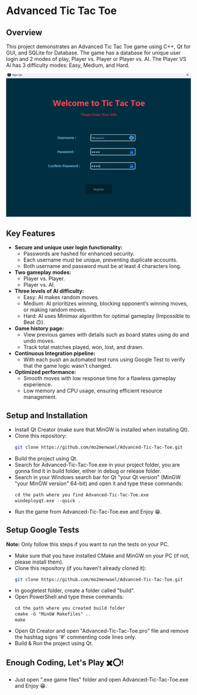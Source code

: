 # Advanced Tic Tac Toe

## Overview
This project demonstrates an Advanced Tic Tac Toe game using C++, Qt for GUI, and SQLite for Database. The game has a database for unique user login and 2 modes of play, Player vs. Player or Player vs. AI. The Player VS Ai has 3 difficulty modes: Easy, Medium, and Hard.

![](https://github.com/mo2menwael/Advanced-Tic-Tac-Toe/blob/main/game.gif)
  
## Key Features
- **Secure and unique user login functionality:**
  - Passwords are hashed for enhanced security.
  - Each username must be unique, preventing duplicate accounts.
  - Both username and password must be at least 4 characters long.
- **Two gameplay modes:**
  - Player vs. Player.
  - Player vs. AI.
- **Three levels of AI difficulty:**
  - Easy: AI makes random moves.
  - Medium: AI prioritizes winning, blocking opponent’s winning moves, or making random moves.
  - Hard: AI uses Minimax algorithm for optimal gameplay (Impossible to Beat 🙃).
- **Game history page:**
  - View previous games with details such as board states using do and undo moves.
  - Track total matches played, won, lost, and drawn.
- **Continuous Integration pipeline:**
  - With each push an automated test runs using Google Test to verify that the game logic wasn't changed.
- **Optimized performance:**
  - Smooth moves with low response time for a flawless gameplay experience.
  - Low memory and CPU usage, ensuring efficient resource management.

## Setup and Installation
- Install Qt Creator (make sure that MinGW is installed when installing Qt).
- Clone this repository: 
  ```bash
  git clone https://github.com/mo2menwael/Advanced-Tic-Tac-Toe.git
  ```
- Build the project using Qt.
- Search for Advanced-Tic-Tac-Toe.exe in your project folder, you are gonna find it in build folder, either in debug or release folder.
- Search in your Windows search bar for Qt "your Qt version" (MinGW "your MinGW version" 64-bit) and open it and type these commands:
  ```
  cd the path where you find Advanced-Tic-Tac-Toe.exe
  windeployqt.exe --quick .
  ```
- Run the game from Advanced-Tic-Tac-Toe.exe and Enjoy 😁.

## Setup Google Tests
**Note:** Only follow this steps if you want to run the tests on your PC.
- Make sure that you have installed CMake and MinGW on your PC (if not, please install them).
- Clone this repository (if you haven't already cloned it): 
  ```bash
  git clone https://github.com/mo2menwael/Advanced-Tic-Tac-Toe.git
  ```
- In googletest folder, create a folder called "build".
- Open PowerShell and type these commands:
  ```
  cd the path where you created build folder
  cmake -G "MinGW Makefiles" ..
  make
  ```
- Open Qt Creator and open "Advanced-Tic-Tac-Toe.pro" file and remove the hashtag signs '#' commenting code lines only.
- Build & Run the project using Qt.

## Enough Coding, Let's Play ✖️⭕!
- Just open ".exe game files" folder and open Advanced-Tic-Tac-Toe.exe and Enjoy 😁.
